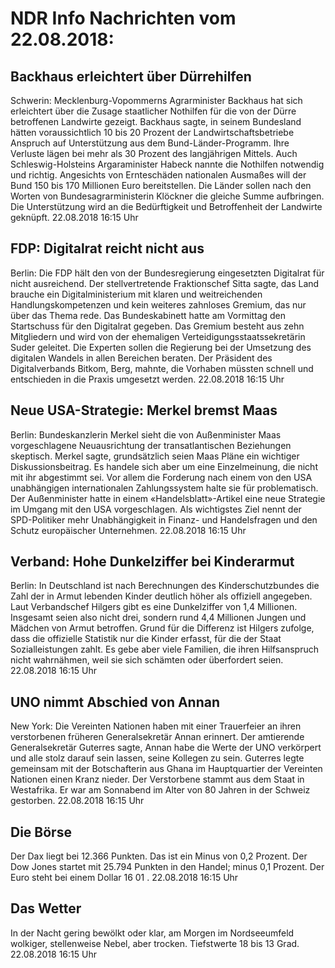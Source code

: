 # NDR Info Nachrichten vom 22.08.2018:


## Backhaus erleichtert über Dürrehilfen
Schwerin: Mecklenburg-Vopommerns Agrarminister Backhaus hat sich erleichtert über die Zusage staatlicher Nothilfen für die von der Dürre betroffenen Landwirte gezeigt. Backhaus sagte, in seinem Bundesland hätten voraussichtlich 10 bis 20 Prozent der Landwirtschaftsbetriebe Anspruch auf Unterstützung aus dem Bund-Länder-Programm. Ihre Verluste lägen bei mehr als 30 Prozent des langjährigen Mittels. Auch Schleswig-Holsteins Argaraminister Habeck nannte die Nothilfen notwendig und richtig. Angesichts von Ernteschäden nationalen Ausmaßes will der Bund 150 bis 170 Millionen Euro bereitstellen. Die Länder sollen nach den Worten von Bundesagrarministerin Klöckner die gleiche Summe aufbringen. Die Unterstützung wird an die Bedürftigkeit und Betroffenheit der Landwirte geknüpft. 22.08.2018 16:15 Uhr 

## FDP: Digitalrat reicht nicht aus
Berlin: Die FDP hält den von der Bundesregierung eingesetzten Digitalrat für nicht ausreichend. Der stellvertretende Fraktionschef Sitta sagte, das Land brauche ein Digitalministerium mit klaren und weitreichenden Handlungskompetenzen und kein weiteres zahnloses Gremium, das nur über das Thema rede. Das Bundeskabinett hatte am Vormittag den Startschuss für den Digitalrat gegeben. Das Gremium besteht aus zehn Mitgliedern und wird von der ehemaligen Verteidigungsstaatssekretärin Suder geleitet. Die Experten sollen die Regierung bei der Umsetzung des digitalen Wandels in allen Bereichen beraten. Der Präsident des Digitalverbands Bitkom, Berg, mahnte, die Vorhaben müssten schnell und entschieden in die Praxis umgesetzt werden. 22.08.2018 16:15 Uhr 

## Neue USA-Strategie: Merkel bremst Maas
Berlin: Bundeskanzlerin Merkel sieht die von Außenminister Maas vorgeschlagene Neuausrichtung der transatlantischen Beziehungen skeptisch. Merkel sagte, grundsätzlich seien Maas Pläne ein wichtiger Diskussionsbeitrag. Es handele sich aber um eine Einzelmeinung, die nicht mit ihr abgestimmt sei. Vor allem die Forderung nach einem von den USA unabhängigen internationalen Zahlungssystem halte sie für problematisch. Der Außenminister hatte in einem «Handelsblatt»-Artikel eine neue Strategie im Umgang mit den USA vorgeschlagen. Als wichtigstes Ziel nennt der SPD-Politiker mehr Unabhängigkeit in Finanz- und Handelsfragen und den Schutz europäischer Unternehmen. 22.08.2018 16:15 Uhr 

## Verband: Hohe Dunkelziffer bei Kinderarmut
Berlin: In Deutschland ist nach Berechnungen des Kinderschutzbundes die Zahl der in Armut lebenden Kinder deutlich höher als offiziell angegeben. Laut Verbandschef Hilgers gibt es eine Dunkelziffer von 1,4 Millionen. Insgesamt seien also nicht drei, sondern rund 4,4 Millionen Jungen und Mädchen von Armut betroffen. Grund für die Differenz ist Hilgers zufolge, dass die offizielle Statistik nur die Kinder erfasst, für die der Staat Sozialleistungen zahlt. Es gebe aber viele Familien, die ihren Hilfsanspruch nicht wahrnähmen, weil sie sich schämten oder überfordert seien. 22.08.2018 16:15 Uhr 

## UNO nimmt Abschied von Annan
New York: Die Vereinten Nationen haben mit einer Trauerfeier an ihren verstorbenen früheren Generalsekretär Annan erinnert. Der amtierende Generalsekretär Guterres sagte, Annan habe die Werte der UNO verkörpert und alle stolz darauf sein lassen, seine Kollegen zu sein. Guterres legte gemeinsam mit der Botschafterin aus Ghana im Hauptquartier der Vereinten Nationen einen Kranz nieder. Der Verstorbene stammt aus dem Staat in Westafrika. Er war am Sonnabend im Alter von 80 Jahren in der Schweiz gestorben. 22.08.2018 16:15 Uhr 

## Die Börse
Der Dax liegt bei  12.366  Punkten. Das ist ein Minus von  0,2  Prozent. Der Dow Jones startet mit  25.794  Punkten in den Handel; minus  0,1  Prozent. Der Euro steht bei einem Dollar  16 01 . 22.08.2018 16:15 Uhr 

## Das Wetter
In der Nacht gering bewölkt oder klar, am Morgen im Nordseeumfeld wolkiger, stellenweise Nebel, aber trocken. Tiefstwerte 18 bis 13 Grad. 22.08.2018 16:15 Uhr 
